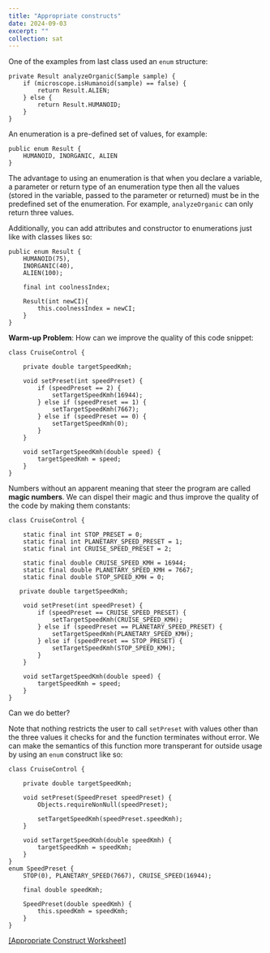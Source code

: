 ```yaml
---
title: "Appropriate constructs"
date: 2024-09-03
excerpt: ""
collection: sat
---
```


One of the examples from last class used an ```enum``` structure:

```
private Result analyzeOrganic(Sample sample) {
    if (microscope.isHumanoid(sample) == false) {
        return Result.ALIEN;
    } else {
        return Result.HUMANOID;
    }
}
```

An enumeration is a pre-defined set of values, for example:

```
public enum Result {
    HUMANOID, INORGANIC, ALIEN
}
```

The advantage to using an enumeration is that when you declare a variable, a parameter or return type of an enumeration type then all the values (stored in the variable, passed to the parameter or returned) must be in the predefined set of the enumeration. For example, ```analyzeOrganic``` can only return three values.

Additionally, you can add attributes and constructor to enumerations just like with classes likes so:

```
public enum Result {
    HUMANOID(75), 
    INORGANIC(40), 
    ALIEN(100);

    final int coolnessIndex;

    Result(int newCI){
        this.coolnessIndex = newCI;
    }
}
```

**Warm-up Problem**: How can we improve the quality of this code snippet:

```
class CruiseControl {

    private double targetSpeedKmh;

    void setPreset(int speedPreset) {
        if (speedPreset == 2) {
            setTargetSpeedKmh(16944);
        } else if (speedPreset == 1) {
            setTargetSpeedKmh(7667);
        } else if (speedPreset == 0) {
            setTargetSpeedKmh(0);
        }
    }

    void setTargetSpeedKmh(double speed) {
        targetSpeedKmh = speed;
    }
}
```

Numbers without an apparent meaning that steer the program are called **magic numbers**. We can dispel their magic and thus improve the quality of the code by making them constants:

```
class CruiseControl {

    static final int STOP_PRESET = 0;
    static final int PLANETARY_SPEED_PRESET = 1;
    static final int CRUISE_SPEED_PRESET = 2;

    static final double CRUISE_SPEED_KMH = 16944;
    static final double PLANETARY_SPEED_KMH = 7667;
    static final double STOP_SPEED_KMH = 0;

   private double targetSpeedKmh;

    void setPreset(int speedPreset) {
        if (speedPreset == CRUISE_SPEED_PRESET) {
            setTargetSpeedKmh(CRUISE_SPEED_KMH);
        } else if (speedPreset == PLANETARY_SPEED_PRESET) {
            setTargetSpeedKmh(PLANETARY_SPEED_KMH);
        } else if (speedPreset == STOP_PRESET) {
            setTargetSpeedKmh(STOP_SPEED_KMH);
        }
    }

    void setTargetSpeedKmh(double speed) {
        targetSpeedKmh = speed;
    }
}
```

Can we do better?

Note that nothing restricts the user to call ```setPreset``` with values other than the three values it checks for and the function terminates without error. We can make the semantics of this function more transperant for outside usage by using an ```enum``` construct like so:

```
class CruiseControl {

    private double targetSpeedKmh;

    void setPreset(SpeedPreset speedPreset) {
        Objects.requireNonNull(speedPreset);

        setTargetSpeedKmh(speedPreset.speedKmh);
    }

    void setTargetSpeedKmh(double speedKmh) {
        targetSpeedKmh = speedKmh;
    }
}
enum SpeedPreset {
    STOP(0), PLANETARY_SPEED(7667), CRUISE_SPEED(16944);

    final double speedKmh;

    SpeedPreset(double speedKmh) {
        this.speedKmh = speedKmh;
    }
}
```

[[Appropriate Construct Worksheet]](9_3.pdf)
